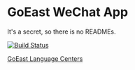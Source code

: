 GoEast WeChat App
======

It's a secret, so there is no READMEs.

[![Build Status](https://drone.io/github.com/leptonyu/goeast/status.png)](https://drone.io/github.com/leptonyu/goeast/latest)

[GoEast Language Centers](http://www.goeastmandarin.com/)
